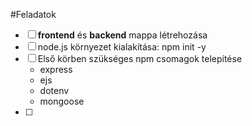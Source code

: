 #Feladatok

- [ ] <b>frontend</b> és <b>backend</b> mappa létrehozása
- [ ] node.js környezet kialakítása: npm init -y
- [ ] Első körben szükséges npm csomagok telepítése
    - express
    - ejs
    - dotenv
    - mongoose
- [ ]